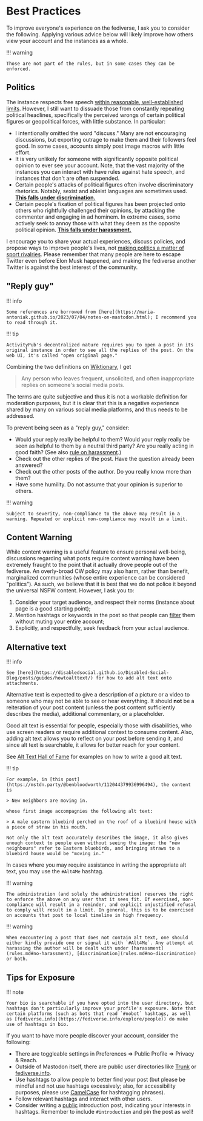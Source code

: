 # Best Practices

To improve everyone's experience on the fediverse, I ask you to consider the following. Applying various advice below will likely improve how others view your account and the instances as a whole.

!!! warning

    Those are not part of the rules, but in some cases they can be enforced.

## Politics

The instance respects free speech [within reasonable, well-established limits](rules.md). However, I still want to dissuade those from constantly repeating political headlines, specifically the perceived wrongs of certain political figures or geopolitical forces, with little substance. In particular:

* I intentionally omitted the word "discuss." Many are not encouraging discussions, but exporting outrage to make them and their followers feel good. In some cases, accounts simply post image macros with little effort.
* It is very unlikely for someone with significantly opposite political opinion to ever see your account. Note, that the vast majority of the instances you can interact with have rules against hate speech, and instances that don't are often suspended.
* Certain people's attacks of political figures often involve discriminatory rhetorics. Notably, sexist and ableist languages are sometimes used. **[This falls under discrimination.](rules.md#no-discrimination)**
* Certain people's fixation of political figures has been projected onto others who rightfully challenged their opinions, by attacking the commenter and engaging in ad hominem. In extreme cases, some actively seek to annoy those with what they deem as the opposite political opinion. **[This falls under harassment.](rules.md#no-harassment)**

I encourage you to share your actual experiences, discuss policies, and propose ways to improve people's lives, not [making politics a matter of sport rivalries](https://news.ku.edu/2015/04/13/study-most-partisans-treat-politics-sports-rivalries-instead-focusing-issues). Please remember that many people are here to escape Twitter even before Elon Musk happened, and making the fediverse another Twitter is against the best interest of the community.

## "Reply guy"

!!! info

    Some references are borrowed from [here](https://maria-antoniak.github.io/2023/07/04/notes-on-mastodon.html); I recommend you to read through it.

!!! tip

    ActivityPub's decentralized nature requires you to open a post in its original instance in order to see all the replies of the post. On the web UI, it's called "open original page."

Combining the two definitions on [Wiktionary](https://en.wiktionary.org/wiki/reply_guy), I get

> Any person who leaves frequent, unsolicited, and often inappropriate replies on someone's social media posts.

The terms are quite subjective and thus it is not a workable definition for moderation purposes, but it is clear that this is a negative experience shared by many on various social media platforms, and thus needs to be addressed.

To prevent being seen as a "reply guy," consider:

* Would your reply really be helpful to them? Would your reply really be seen as helpful to them by a neutral third party? Are you really acting in good faith? (See also [rule on harassment](rules.md#no-harassment).)
* Check out the other replies of the post. Have the question already been answered?
* Check out the other posts of the author. Do you really know more than them?
* Have some humility. Do not assume that your opinion is superior to others.

!!! warning

    Subject to severity, non-compliance to the above may result in a warning. Repeated or explicit non-compliance may result in a limit.

## Content Warning

While content warning is a useful feature to ensure personal well-being, discussions regarding what posts require content warning have been extremely fraught to the point that it actually drove people out of the fediverse. An overly-broad CW policy may also harm, rather than benefit, marginalized communities (whose entire experience can be considered "politics"). As such, we believe that it is best that we do not police it beyond the universal NSFW content. However, I ask you to:

1. Consider your target audience, and respect their norms (instance about page is a good starting point);
2. Mention hashtags or keywords in the post so that people can [filter](https://fedi.tips/filtering-your-timeline-to-hide-posts-on-mastodon/) them without muting your entire account;
3. Explicitly, and respectfully, seek feedback from your actual audience.

## Alternative text

!!! info

    See [here](https://disabledsocial.github.io/Disabled-Social-Blog/posts/guides/howtoalttext/) for how to add alt text onto attachments.

Alternative text is expected to give a description of a picture or a video to someone who may not be able to see or hear everything. It should **not** be a reiteration of your post content (unless the post content sufficiently describes the media), additional commentary, or a placeholder.

Good alt text is essential for people, especially those with disabilities, who use screen readers or require additional context to consume content. Also, adding alt text allows you to reflect on your post before sending it, and since alt text is searchable, it allows for better reach for your content.

See [Alt Text Hall of Fame](https://alttexthalloffame.org/en/) for examples on how to write a good alt text.

!!! tip

    For example, in [this post](https://mstdn.party/@benbloodworth/112044379936996494), the content is

    > New neighbors are moving in.

    whose first image accompagnies the following alt text:

    > A male eastern bluebird perched on the roof of a bluebird house with a piece of straw in his mouth.

    Not only the alt text accurately describes the image, it also gives enough context to people even without seeing the image: the "new neighbours" refer to Eastern bluebirds, and bringing straws to a bluebird house would be "moving in." 

In cases where you may require assistance in writing the appropriate alt text, you may use the `#Alt4Me` hashtag.

!!! warning

    The administration (and solely the administration) reserves the right to enforce the above on any user that it sees fit. If exercised, non-compliance will result in a reminder, and explicit unjustified refusal to comply will result in a limit. In general, this is to be exercised on accounts that post to local timeline in high frequency.

!!! warning

    When encountering a post that does not contain alt text, one should either kindly provide one or signal it with `#Alt4Me`. Any attempt at harassing the author will be dealt with under [harassment](rules.md#no-harassment), [discrimination](rules.md#no-discrimination) or both.

## Tips for Exposure

!!! note

    Your bio is searchable if you have opted into the user directory, but hashtags don't particularly improve your profile's exposure. Note that certain platforms (such as bots that read `#nobot` hashtags, as well as [fediverse.info](https://fediverse.info/explore/people)) do make use of hashtags in bio.

If you want to have more people discover your account, consider the following:

* There are toggleable settings in Preferences => Public Profile => Privacy & Reach.
* Outside of Mastodon itself, there are public user directories like [Trunk](https://communitywiki.org/trunk) or [fediverse.info](https://fediverse.info/explore/people).
* Use hashtags to allow people to better find your post (but please be mindful and not use hashtags excessively; also, for accessibility purposes, please use [CamelCase](https://en.wikipedia.org/wiki/Camel_case) for hashtagging phrases).
* Follow relevant hashtags and interact with other users.
* Consider writing a [public](https://docs.joinmastodon.org/user/posting/#privacy) introduction post, indicating your interests in hashtags. Remember to include `#introduction` and pin the post as well!
